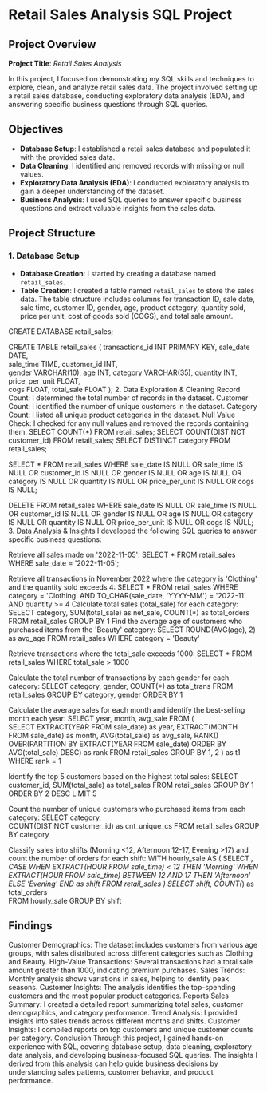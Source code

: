 # **Retail Sales Analysis SQL Project**

## **Project Overview**

**Project Title**: *Retail Sales Analysis*

In this project, I focused on demonstrating my SQL skills and techniques to explore, clean, and analyze retail sales data. The project involved setting up a retail sales database, conducting exploratory data analysis (EDA), and answering specific business questions through SQL queries.

## **Objectives**

- **Database Setup**: I established a retail sales database and populated it with the provided sales data.
- **Data Cleaning**: I identified and removed records with missing or null values.
- **Exploratory Data Analysis (EDA)**: I conducted exploratory analysis to gain a deeper understanding of the dataset.
- **Business Analysis**: I used SQL queries to answer specific business questions and extract valuable insights from the sales data.

## **Project Structure**

### **1. Database Setup**

- **Database Creation**: I started by creating a database named `retail_sales`.
- **Table Creation**: I created a table named `retail_sales` to store the sales data. The table structure includes columns for transaction ID, sale date, sale time, customer ID, gender, age, product category, quantity sold, price per unit, cost of goods sold (COGS), and total sale amount.

CREATE DATABASE retail_sales;

CREATE TABLE retail_sales
(
    transactions_id INT PRIMARY KEY,
    sale_date DATE,    
    sale_time TIME,
    customer_id INT,    
    gender VARCHAR(10),
    age INT,
    category VARCHAR(35),
    quantity INT,
    price_per_unit FLOAT,    
    cogs FLOAT,
    total_sale FLOAT
);
2. Data Exploration & Cleaning
Record Count: I determined the total number of records in the dataset.
Customer Count: I identified the number of unique customers in the dataset.
Category Count: I listed all unique product categories in the dataset.
Null Value Check: I checked for any null values and removed the records containing them.
SELECT COUNT(*) FROM retail_sales;
SELECT COUNT(DISTINCT customer_id) FROM retail_sales;
SELECT DISTINCT category FROM retail_sales;

SELECT * FROM retail_sales
WHERE 
    sale_date IS NULL OR sale_time IS NULL OR customer_id IS NULL OR 
    gender IS NULL OR age IS NULL OR category IS NULL OR 
    quantity IS NULL OR price_per_unit IS NULL OR cogs IS NULL;

DELETE FROM retail_sales
WHERE 
    sale_date IS NULL OR sale_time IS NULL OR customer_id IS NULL OR 
    gender IS NULL OR age IS NULL OR category IS NULL OR 
    quantity IS NULL OR price_per_unit IS NULL OR cogs IS NULL;
3. Data Analysis & Insights
I developed the following SQL queries to answer specific business questions:

Retrieve all sales made on '2022-11-05':
SELECT *
FROM retail_sales
WHERE sale_date = '2022-11-05';

Retrieve all transactions in November 2022 where the category is 'Clothing' and the quantity sold exceeds 4:
SELECT 
  *
FROM retail_sales
WHERE 
    category = 'Clothing'
    AND 
    TO_CHAR(sale_date, 'YYYY-MM') = '2022-11'
    AND
    quantity >= 4
Calculate total sales (total_sale) for each category:
SELECT 
    category,
    SUM(total_sale) as net_sale,
    COUNT(*) as total_orders
FROM retail_sales
GROUP BY 1
Find the average age of customers who purchased items from the 'Beauty' category:
SELECT
    ROUND(AVG(age), 2) as avg_age
FROM retail_sales
WHERE category = 'Beauty'

Retrieve transactions where the total_sale exceeds 1000:
SELECT * FROM retail_sales
WHERE total_sale > 1000

Calculate the total number of transactions by each gender for each category:
SELECT 
    category,
    gender,
    COUNT(*) as total_trans
FROM retail_sales
GROUP 
    BY 
    category,
    gender
ORDER BY 1

Calculate the average sales for each month and identify the best-selling month each year:
SELECT 
       year,
       month,
    avg_sale
FROM 
(    
SELECT 
    EXTRACT(YEAR FROM sale_date) as year,
    EXTRACT(MONTH FROM sale_date) as month,
    AVG(total_sale) as avg_sale,
    RANK() OVER(PARTITION BY EXTRACT(YEAR FROM sale_date) ORDER BY AVG(total_sale) DESC) as rank
FROM retail_sales
GROUP BY 1, 2
) as t1
WHERE rank = 1

Identify the top 5 customers based on the highest total sales:
SELECT 
    customer_id,
    SUM(total_sale) as total_sales
FROM retail_sales
GROUP BY 1
ORDER BY 2 DESC
LIMIT 5

Count the number of unique customers who purchased items from each category:
SELECT 
    category,    
    COUNT(DISTINCT customer_id) as cnt_unique_cs
FROM retail_sales
GROUP BY category

Classify sales into shifts (Morning <12, Afternoon 12-17, Evening >17) and count the number of orders for each shift:
WITH hourly_sale
AS
(
SELECT *,
    CASE
        WHEN EXTRACT(HOUR FROM sale_time) < 12 THEN 'Morning'
        WHEN EXTRACT(HOUR FROM sale_time) BETWEEN 12 AND 17 THEN 'Afternoon'
        ELSE 'Evening'
    END as shift
FROM retail_sales
)
SELECT 
    shift,
    COUNT(*) as total_orders    
FROM hourly_sale
GROUP BY shift

## **Findings**
Customer Demographics: The dataset includes customers from various age groups, with sales distributed across different categories such as Clothing and Beauty.
High-Value Transactions: Several transactions had a total sale amount greater than 1000, indicating premium purchases.
Sales Trends: Monthly analysis shows variations in sales, helping to identify peak seasons.
Customer Insights: The analysis identifies the top-spending customers and the most popular product categories.
Reports
Sales Summary: I created a detailed report summarizing total sales, customer demographics, and category performance.
Trend Analysis: I provided insights into sales trends across different months and shifts.
Customer Insights: I compiled reports on top customers and unique customer counts per category.
Conclusion
Through this project, I gained hands-on experience with SQL, covering database setup, data cleaning, exploratory data analysis, and developing business-focused SQL queries. The insights I derived from this analysis can help guide business decisions by understanding sales patterns, customer behavior, and product performance.

